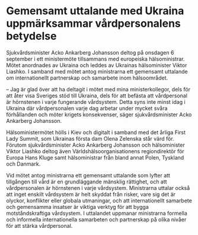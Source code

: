 # Gemensamt uttalande med Ukraina uppmärksammar vårdpersonalens betydelse

Sjukvårdsminister Acko Ankarberg Johansson deltog på onsdagen 6 september i ett ministermöte tillsammans med europeiska hälsoministrar. Mötet anordnades av Ukraina och leddes av Ukrainas hälsominister Viktor Liashko. I samband med mötet antog ministrarna ett gemensamt uttalande om internationellt partnerskap och samarbete inom hälsoområdet.

­– Jag är glad över att ha deltagit i mötet med mina ministerkollegor, dels för att åter visa Sveriges stöd till Ukraina, dels för att befästa att vårdpersonal är hörnstenen i varje fungerande vårdsystem. Detta syns inte minst idag i Ukraina där vårdpersonalen varje dag arbetar under mycket svåra förhållanden och möter krigets konsekvenser, säger sjukvårdsminister Acko Ankarberg Johansson.

Hälsoministermötet hölls i Kiev och digitalt i samband med det årliga First Lady Summit, som Ukrainas första dam Olena Zelenska står värd för. Förutom sjukvårdsminister Acko Ankarberg Johansson och hälsominister Viktor Liashko deltog även Världshälsoorganisationens regiondirektör för Europa Hans Kluge samt hälsoministrar från bland annat Polen, Tyskland och Danmark.

Vid mötet antog ministrarna ett gemensamt uttalande som lyfter att tillgången till vård är en grundläggande mänsklig rättighet, och att vårdpersonalen är hörnstenen i varje vårdsystem. Ministrarna uttalar också att inget enskilt vårdsystem är helt skyddat från risker, vare sig det är olyckor, konflikter eller globala utmaningar, och att internationellt samarbete och gemensamma insatser är viktiga verktyg för att bygga motståndskraftiga vårdsystem. I uttalandet uppmanar ministrarna formella och informella internationella samarbeten och partnerskap på olika nivåer för att stärka vårdpersonal.
